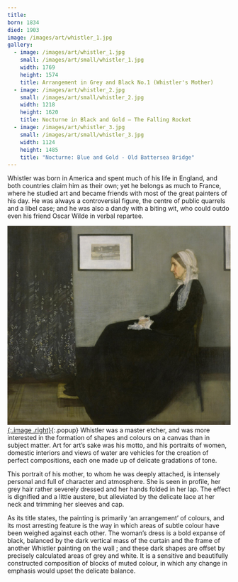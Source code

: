 ```yaml
---
title: 
born: 1834
died: 1903
image: /images/art/whistler_1.jpg
gallery:
  - image: /images/art/whistler_1.jpg
    small: /images/art/small/whistler_1.jpg
    width: 1769
    height: 1574
    title: Arrangement in Grey and Black No.1 (Whistler's Mother)
  - image: /images/art/whistler_2.jpg
    small: /images/art/small/whistler_2.jpg
    width: 1218
    height: 1620
    title: Nocturne in Black and Gold – The Falling Rocket
  - image: /images/art/whistler_3.jpg
    small: /images/art/small/whistler_3.jpg
    width: 1124
    height: 1485
    title: "Nocturne: Blue and Gold - Old Battersea Bridge"
---
```


Whistler was born in America and spent much of his life in England, and both
countries claim him as their own; yet he belongs as much to France, where he
studied art and became friends with most of the great painters of his day. He
was always a controversial figure, the centre of public quarrels and a libel
case; and he was also a dandy with a biting wit, who could outdo even his
friend Oscar Wilde in verbal repartee.

[![Arrangement in Grey and Black No.1 (Whistler's Mother)](/images/art/whistler_1.jpg){:.image .right}](/images/art/whistler_1.jpg){:.popup}
Whistler was a master etcher, and was more interested in the formation of
shapes and colours on a canvas than in subject matter. Art for art’s sake was
his motto, and his portraits of women, domestic interiors and views of water
are vehicles for the creation of perfect compositions, each one made up of
delicate gradations of tone.

This portrait of his mother, to whom he was deeply attached, is intensely
personal and full of character and atmosphere. She is seen in profile, her grey
hair rather severely dressed and her hands folded in her lap. The effect is
dignified and a little austere, but alleviated by the delicate lace at her neck
and trimming her sleeves and cap.

As its title states, the painting is primarily ‘an arrangement’ of colours, and
its most arresting feature is the way in which areas of subtle colour have been
weighed against each other. The woman’s dress is a bold expanse of black,
balanced by the dark vertical mass of the curtain and the frame of another
Whistler painting on the wall ; and these dark shapes are offset by precisely
calculated areas of grey and white. It is a sensitive and beautifully
constructed composition of blocks of muted colour, in which any change in
emphasis would upset the delicate balance.
